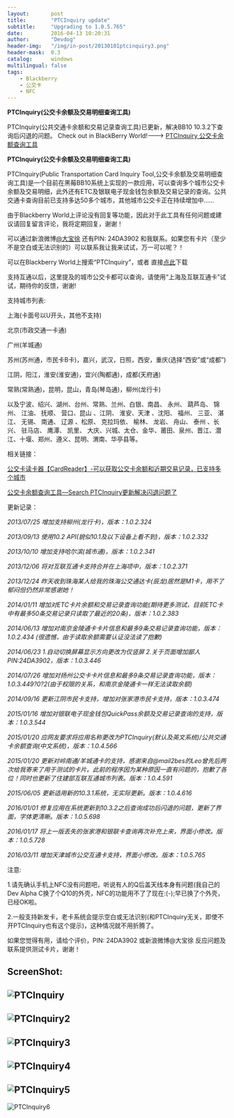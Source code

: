 ```yaml
---
layout:       post
title:        "PTCInquiry update"
subtitle:     "Upgrading to 1.0.5.765"
date:         2016-04-13 10:20:31
author:       "Devdog"
header-img:   "/img/in-post/20130101ptcinquiry3.png"
header-mask:  0.3
catalog:      windows
multilingual: false
tags:
    - Blackberry
    - 公交卡
    - NFC
---
```



**PTCInquiry(公交卡余额及交易明细查询工具)**
 
PTCInquiry(公共交通卡余额和交易记录查询工具)已更新，解决BB10 10.3.2下查询后闪退的问题。 Check out  in BlackBerry World!---> [PTCInquiry 公交卡余额查询工具](https://appworld.blackberry.com/webstore/content/22953873/?countrycode=CN&lang=en) 

**PTCInquiry(公交卡余额及交易明细查询工具)**

PTCInquiry(Public Transportation Card Inquiry Tool,公交卡余额及交易明细查询工具)是一个目前在黑莓BB10系统上实现的一款应用，可以查询多个城市公交卡余额及交易明细，此外还有ETC及银联电子现金钱包余额及交易记录的查询。公共交通卡查询目前已支持多达50多个城市，其他城市公交卡正在持续增加中……

由于Blackberry World上评论没有回复等功能，因此对于此工具有任何问题或建议请回复留言评论，我将定期回复，谢谢！

可以通过新浪微博[@大宝徐](http://www.weibo.com/dabaoxu) 还有PIN: 24DA3902 和我联系。如果您有卡片（至少不是空白或无法识别的）可以联系我让我来试试，万一可以呢？！

可以在Blackberry World上搜索“PTCInquiry”，或者 直接[点此](http://appworld.blackberry.com/webstore/content/22953873/?countrycode=CN&lang=zh_cn)下载

支持互通以后，这里提及的城市公交卡都可以查询，请使用“上海及互联互通卡”试试，期待你的反馈，谢谢!

支持城市列表:

上海(卡面号以U开头，其他不支持)

北京(市政交通一卡通)

广州(羊城通)

苏州(苏州通，市民卡B卡)，嘉兴，武汉，日照，西安，重庆(选择“西安”或“成都”)

江阴，阳江，淮安(淮安通)，宜兴(陶都通)，成都(天府通)

常熟(常熟通)，昆明，昆山，青岛(琴岛通)，柳州(龙行卡)

以及宁波、绍兴、湖州、台州、常熟、兰州、白银、南昌、 永州、 葫芦岛、 锦州、 江油、 抚顺、 营口、昆山 、江阴、 淮安、天津 、沈阳、 福州、 三亚、 湛江、 无锡、 南通、 辽源 、松原、 克拉玛依、 榆林、 龙岩、 舟山、 泰州 、长兴、 驻马店、 鹰潭、 凯里、 大庆、兴城、太仓、金华、莆田、泉州、晋江、潜江、十堰、郑州、遵义、昆明、渭南、华亭县等。

相关链接：

[公交卡读卡器【CardReader】-可以获取公交卡余额和近期交易记录，已支持多个城市](http://cnbbdevgroup.com/forum.php?mod=viewthread&tid=2288)

[公交卡余额查询工具—Search PTCInquiry更新解决闪退问题了](http://www.51blackberry.com/2016/01/06/search-ptcinquiry/)



更新记录：

*2013/07/25 增加支持柳州(龙行卡)，版本：1.0.2.324*

*2013/09/13 使用10.2 API(貌似10.1及以下设备上看不到)，版本：1.0.2.332*

*2013/10/10 增加支持哈尔滨(城市通)，版本：1.0.2.341*

*2013/12/06 将对互联互通卡支持合并在上海项中，版本：1.0.2.371*

*2013/12/24 昨天收到珠海某人给我的珠海公交通达卡(辰龙)居然是M1卡，用不了郁闷但仍然非常感谢她！*

*2014/01/11 增加对ETC卡片余额和交易记录查询功能(期待更多测试，目前ETC卡中有最多50条交易记录只读取了最近的20条)，版本：1.0.2.383*

*2014/06/13 增加对南京金陵通卡卡片信息和最多9条交易记录查询功能，版本：1.0.2.434 (很遗憾，由于读取余额需要认证没法读了抱歉)*

*2014/06/23 1.自动切换屏幕显示方向更改为仅竖屏 2.关于页面增加鄙人PIN:24DA3902，版本：1.0.3.446*

*2014/07/26 增加对扬州公交卡卡片信息和最多9条交易记录查询功能，版本：1.0.3.449?0?2(由于权限的关系，和南京金陵通卡一样无法读取余额)*

*2014/09/16 更新江阴市民卡支持，增加对张家港市民卡支持，版本：1.0.3.474*

*2015/01/16 增加对银联电子现金钱包QuickPass余额及交易记录查询的支持，版本：1.0.3.544*

*2015/01/20 应网友要求将应用名称更改为PTCInquiry(默认及英文系统)/公共交通卡余额查询(中文系统)，版本：1.0.4.566*

*2015/01/20 更新对岭南通/羊城通卡的支持，感谢来自@mail2bes的Leo曾先后两次给我寄来了用于测试的卡片。此前的程序因为某种原因一直有问题的，抱歉了各位！同时也更新了住建部互联互通城市列表。版本：1.0.4.591*

*2015/06/05 更新适用新的10.3.1系统，无实际更新。版本：1.0.4.616*

*2016/01/01 修复应用在系统更新到10.3.2之后查询成功后闪退的问题，更新了界面，字体更清晰。版本：1.0.5.698*

*2016/01/17 将上一版丢失的张家港和银联卡查询再次补充上来，界面小修改。版本：1.0.5.728*

*2016/03/11 增加天津城市公交互通卡支持，界面小修改。版本：1.0.5.765*

注意:

1.请先确认手机上NFC没有问题吧，听说有人的Q后盖天线本身有问题(我自己的Dev Alpha C换了个Q10的外壳，NFC的功能用不了了现在:(-);早已换了个外壳，已经OK啦。

2.一般支持新发卡，老卡系统会提示空白或无法识别(和PTCInquiry无关，即使不开PTCInquiry也有这个提示)，这种情况就不用折腾了。

如果您觉得有用，请给个评价，PIN: 24DA3902 或新浪微博@大宝徐 反应问题及联系提供测试卡片，谢谢！

ScreenShot:
---
![PTCInquiry](/img/in-post/20130101ptcinquiry.png)
---
![PTCInquiry2](/img/in-post/20130101ptcinquiry2.png)
---
![PTCInquiry3](/img/in-post/20130101ptcinquiry3.png)
---
![PTCInquiry4](/img/in-post/20130101ptcinquiry4.png)
---
![PTCInquiry5](/img/in-post/20130101ptcinquiry5.png)
---
![PTCInquiry6](/img/in-post/20130101ptcinquiry6.png)